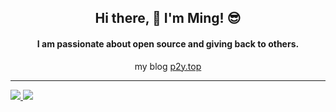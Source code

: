 
<h2 align="center">Hi there, 👋 I'm Ming! 😎</h2>

<h4 align="center">I am passionate about open source and giving back to others.</h4>

<p align="center">
  my blog <a href="https://p2y.top">
    p2y.top
  </a>
</p>

---

<div>
  <a href="/" align="left">
    <img src="https://github-readme-stats.vercel.app/api/top-langs/?username=feitian124&text_color=586069&layout=compact&hide_border=true&bg_color=fff&title_color=0366d6&count_private=true&include_all_commits=true" />
  </a>

  <a href="/" align="right">
    <img src="https://github-readme-stats.vercel.app/api?username=feitian124&count_private=true&show_icons=true&icon_color=222&title_color=0366d6&text_color=586069&bg_color=fff&hide=issues&hide_border=true&include_all_commits=true" />
  </a>
</div>